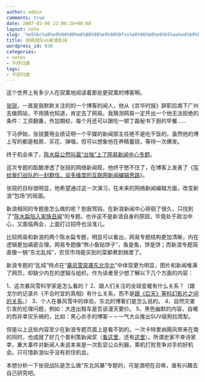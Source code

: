 ```yaml
---
author: admin
comments: true
date: 2007-03-06 22:00:24+00:00
layout: note
slug: '%e5%bc%a0%e9%94%90%e6%88%98%e9%98%9fvs%e6%96%b0%e6%b5%aa%e4%b9%b1%e7%82%96'
title: 张锐战队vs新浪乱炖
wordpress_id: 838
categories:
- notes
- 不好归类
tags:
- 不好归类
---
```


这个世界上有多少人在寂寞地阅读着那些更寂寞的博客啊。

[张锐](http://blog.donews.com/zrde/)，一直是我默默关注的的一个博客的闻人，他从《京华时报》辞职后南下广州去做网站，不用猜也知道，肯定去了网易。我猜测网易一定开出一个他无法拒绝的条件：工资翻番，外加期权，每个月还可以跟吃一顿丁磊秘书下厨的早餐……

下马伊始，张锐要用业绩证明一个平媒的新闻部主任绝不是吃干饭的。虽然他的博上写的都是租房、买花、弹唱，但可以想象他在养精蓄锐，等待一次爆发。

终于机会来了，[陈水扁公然叫嚣“台独”上了网易新闻中心专题](http://news.163.com/special/000127K5/chenshuibian070305.html)。

这次专题的酝酿渗透了张锐的网络新闻观，他终于憋不住了，在博客上发表了《[写给我们战队的一封群信，谈多维度的互联网新闻编辑思路](http://blog.donews.com/zrde/archive/2007/03/07/1137386.aspx)》。

张锐的目标很明显，他希望通过这一次演习，在未来的网络新闻编辑方面，改变新浪“包场”的局面。

新浪相同的专题是怎么做的呢？恕我驽钝，在新浪新闻中心徘徊了很久，只找到了“[陈水扁陷入家族丑闻](http://news.sina.com.cn/z/chsbcw/index.shtml)”的专题。也许这不是新浪自身的原因，毕竟处于政治中心，又面临两会，上面打过招呼也没准儿。

比较网易和新浪的两个陈水扁专题，明显可以看出，网易专题结构更加清晰，内在逻辑更加缜密合理。网易专题像“熬小鱼贴饼子”，鱼是鱼，饼是饼；而新浪专题简直像一锅“东北乱炖”，农贸市场能买到的菜都煮到锅里了。

新浪专题的“乱炖”特点在“[暴风雪突袭东北华北](http://news.sina.com.cn/z/bfxtxdb/index.shtml)”中体现更为明显，图片和新闻堆满了网页，却缺少内在的逻辑与组织。作为读者至少想了解以下几个方面的内容：

1、这次暴风雪科学家是怎么看的？
2、跟人们关注的全球变暖有什么关系？（跟戈尔的记录片《不合时宜的真相》有什么关系，而不是[跟《后天》等科幻影片之间的关系](http://news.sina.com.cn/c/2007-03-06/105412442879.shtml)。）
3、个人在暴风雪中的体验，东北的博客们是怎么说的。
4、自然灾害引发的伦理问题，例如：大连出租车是否该漫天要价。
5、黑色幽默的内容，自嘲的而非幸灾乐祸的，比如：黑心杀手的博客－－一气大众推出SUV级狗拉爬犁。

但是以上这些内容至少在新浪专题页面上是看不到的。一次卡特里纳飓风带来在南的同时，也成就了好几个普利策新闻奖（[看这里](http://www.wangpei.net/blog/wp-admin/post.php?action=edit&post=838)，还有[这里](http://www.pulitzer.org/year/2006/public-service/)）。所谓史家不幸诗家幸，重大事件对新闻人来说本来是一次彰显公众利器，乘机打败竞争对手的好机会。只可惜新浪似乎没有抓住机会。

本想分析一下张锐战队是怎么做“东北风暴”专题的，可是酒吧在召唤，谁有兴趣去自己研究吧。
